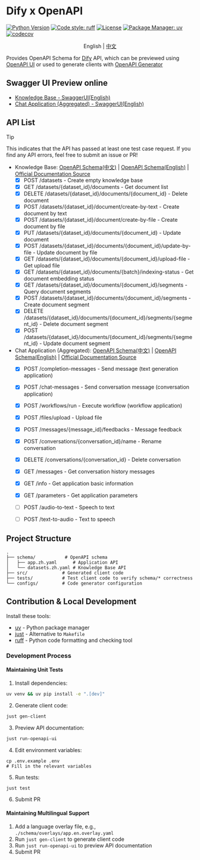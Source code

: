 # Dify x OpenAPI

[![Python Version](https://img.shields.io/badge/python-3.9%2B-blue)](https://www.python.org)
[![Code style: ruff](https://img.shields.io/badge/code%20style-ruff-000000.svg)](https://github.com/astral-sh/ruff)
[![License](https://img.shields.io/badge/license-MIT-green.svg)](LICENSE)
[![Package Manager: uv](https://img.shields.io/badge/package%20manager-uv-black)](https://github.com/astral-sh/uv)
[![codecov](https://codecov.io/gh/straydragon/dify-openapi/branch/main/graph/badge.svg)](https://codecov.io/gh/straydragon/dify-openapi)


<div align="center">

English | [中文](../README.md)

</div>

Provides OpenAPI Schema for [Dify](https://github.com/langgenius/dify) API, which can be previewed using [OpenAPI UI](https://github.com/swagger-api/swagger-ui) or used to generate clients with [OpenAPI Generator](https://github.com/OpenAPITools/openapi-generator)

## Swagger UI Preview online

- [Knowledge Base - SwaggerUI(English)](https://petstore.swagger.io/?url=https://raw.githubusercontent.com/StrayDragon/dify-openapi/refs/heads/main/schema/datasets.en.yaml)
- [Chat Application (Aggregated) - SwaggerUI(English)](https://petstore.swagger.io/?url=https://raw.githubusercontent.com/StrayDragon/dify-openapi/refs/heads/main/schema/app.en.yaml)

## API List

> [!tip]
> This indicates that the API has passed at least one test case request. If you find any API errors, feel free to submit an issue or PR!

- Knowledge Base: [OpenAPI Schema(中文)](../schema/datasets.zh.yaml) | [OpenAPI Schema(English)](../schema/datasets.en.yaml) | [Official Documentation Source](https://github.com/langgenius/dify/tree/0.15.3/web/app/(commonLayout)/datasets/template)
  - [x] POST /datasets - Create empty knowledge base
  - [x] GET /datasets/{dataset_id}/documents - Get document list
  - [x] DELETE /datasets/{dataset_id}/documents/{document_id} - Delete document
  - [x] POST /datasets/{dataset_id}/document/create-by-text - Create document by text
  - [x] POST /datasets/{dataset_id}/document/create-by-file - Create document by file
  - [x] PUT /datasets/{dataset_id}/documents/{document_id} - Update document
  - [x] POST /datasets/{dataset_id}/documents/{document_id}/update-by-file - Update document by file
  - [x] GET /datasets/{dataset_id}/documents/{document_id}/upload-file - Get upload file
  - [x] GET /datasets/{dataset_id}/documents/{batch}/indexing-status - Get document embedding status
  - [x] GET /datasets/{dataset_id}/documents/{document_id}/segments - Query document segments
  - [x] POST /datasets/{dataset_id}/documents/{document_id}/segments - Create document segment
  - [x] DELETE /datasets/{dataset_id}/documents/{document_id}/segments/{segment_id} - Delete document segment
  - [x] POST /datasets/{dataset_id}/documents/{document_id}/segments/{segment_id} - Update document segment

- Chat Application (Aggregated): [OpenAPI Schema(中文)](../schema/app.zh.yaml) | [OpenAPI Schema(English)](../schema/app.en.yaml) | [Official Documentation Source](https://github.com/langgenius/dify/tree/0.15.3/web/app/components/develop/template)
  - [x] POST /completion-messages - Send message (text generation application)
  - [x] POST /chat-messages - Send conversation message (conversation application)
  - [x] POST /workflows/run - Execute workflow (workflow application)
  - [x] POST /files/upload - Upload file
  - [x] POST /messages/{message_id}/feedbacks - Message feedback
  - [x] POST /conversations/{conversation_id}/name - Rename conversation
  - [x] DELETE /conversations/{conversation_id} - Delete conversation
  - [x] GET /messages - Get conversation history messages
  - [x] GET /info - Get application basic information
  - [x] GET /parameters - Get application parameters
  - [ ] POST /audio-to-text - Speech to text
  - [ ] POST /text-to-audio - Text to speech


## Project Structure

```
.
├── schema/           # OpenAPI schema
│   ├── app.zh.yaml      # Application API
│   └── datasets.zh.yaml # Knowledge Base API
├── src/             # Generated client code
├── tests/           # Test client code to verify schema/* correctness
└── configs/         # Code generator configuration
```

## Contribution & Local Development

Install these tools:

- [uv](https://github.com/astral-sh/uv) - Python package manager
- [just](https://github.com/casey/just) - Alternative to `Makefile`
- [ruff](https://github.com/astral-sh/ruff) - Python code formatting and checking tool


### Development Process

#### Maintaining Unit Tests

1. Install dependencies:
```bash
uv venv && uv pip install -e ".[dev]"
```

2. Generate client code:
```bash
just gen-client
```

3. Preview API documentation:
```bash
just run-openapi-ui
```

4. Edit environment variables:

```
cp .env.example .env
# Fill in the relevant variables
```

5. Run tests:
```bash
just test
```
6. Submit PR

#### Maintaining Multilingual Support

1. Add a language overlay file, e.g., `./schema/overlays/app.en.overlay.yaml`
2. Run `just gen-client` to generate client code
3. Run `just run-openapi-ui` to preview API documentation
4. Submit PR
